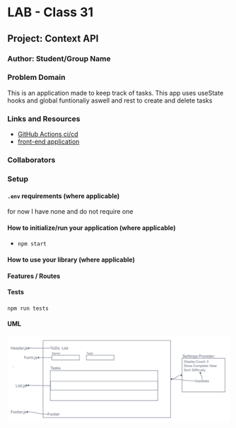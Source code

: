# LAB - Class 31

## Project: Context API

### Author: Student/Group Name

### Problem Domain  

This is an application made to keep track of tasks. This app uses useState hooks and global funtionaliy aswell and rest to create and delete tasks

### Links and Resources

- [GitHub Actions ci/cd](https://github.com/Emmanuel-Gonzales/todo-app/actions)
- [front-end application](http://xyz.com)

### Collaborators

### Setup

#### `.env` requirements (where applicable)

for now I have none and do not require one


#### How to initialize/run your application (where applicable)

- `npm start`

#### How to use your library (where applicable)

#### Features / Routes

#### Tests

`npm run tests`

#### UML

![UML](/assets/uml-31.png)
